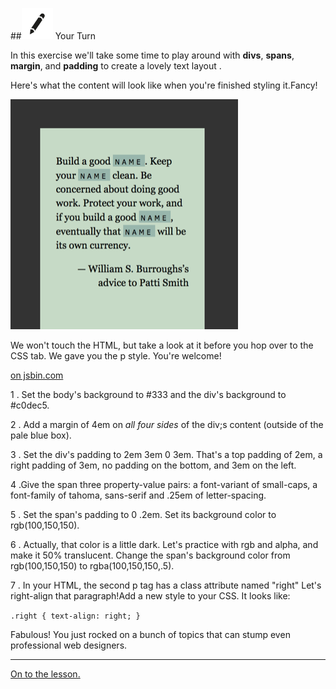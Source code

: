 
##![Your Turn](../assets/exercise.png) Your Turn

In this exercise we'll take some time to play around with **divs**, **spans**, **margin**, and **padding** to create a lovely text layout .

Here's what the content will look like when you're finished styling it.Fancy!

![](../assets/elkwebdesign/layout.png)

We won't touch the HTML, but take a look at it before you hop over to the CSS tab. We gave you the p style. You're welcome!

<a class="jsbin-embed" href="http://jsbin.com/likihi/embed?html,css,output"> on jsbin.com</a><script src="http://static.jsbin.com/js/embed.min.js?3.35.11"></script>

1 . Set the body's background to #333 and the div's background to #c0dec5.

2 . Add a margin of 4em on *all four sides* of the div;s content (outside of the pale blue box).

3 . Set the div's padding to 2em 3em 0 3em. That's a top padding of 2em, a right padding of 3em, no padding on the bottom, and 3em on the left.

4 .Give the span three property-value pairs: a font-variant of small-caps, a font-family of tahoma, sans-serif and .25em of letter-spacing.

5 . Set the span's padding to 0 .2em. Set its background color to rgb(100,150,150).

6 . Actually, that color is a little dark. Let's practice with rgb and alpha, and make it 50% translucent. Change the span's background color from rgb(100,150,150) to rgba(100,150,150,.5).

7 . In your HTML, the second p tag has a class attribute named "right" Let's right-align that paragraph!Add a new style to your CSS. It looks like:

` .right { text-align: right; } `

Fabulous! You just rocked on a bunch of topics that can stump even professional web designers.


---
[On to the lesson.](05_exercise.md)

